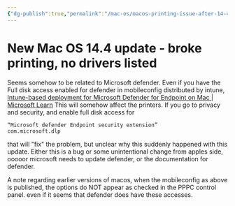 ```yaml
---
{"dg-publish":true,"permalink":"/mac-os/macos-printing-issue-after-14-4/","tags":["print","macos"],"noteIcon":"1","created":"2024-03-13T15:27:53.396+01:00","updated":"2024-03-14T19:39:14.000+01:00"}
---
```


# New Mac OS 14.4 update - broke printing, no drivers listed

Seems somehow to be related to Microsoft defender.
Even if you have the Full disk access enabled for defender in mobileconfig distributed by intune, [Intune-based deployment for Microsoft Defender for Endpoint on Mac | Microsoft Learn](https://learn.microsoft.com/en-us/microsoft-365/security/defender-endpoint/mac-install-with-intune?view=o365-worldwide#step-3-full-disk-access)
This will somehow affect the printers.
If you go to privacy and security, and enable full disk access for 
```
“Microsoft defender Endpoint security extension”  
com.microsoft.dlp
```
that will "fix" the problem, but unclear why this suddenly happened with this update.
Either this is a bug or some unintentional change from apples side, ooooor microsoft needs to update defender, or the documentation for defender.

A note regarding earlier versions of macos, when the mobileconfig as above is published, the options do NOT appear as checked in the PPPC control panel. even if it seems that defender does have these accesses.